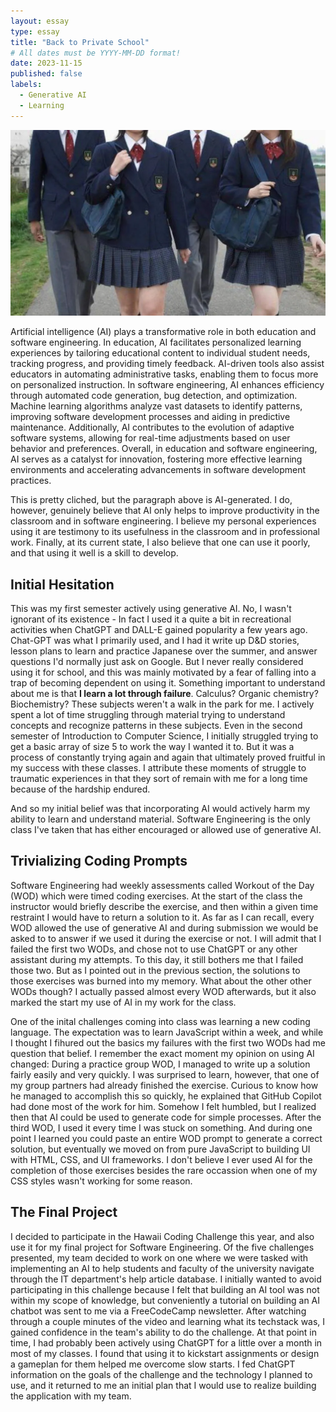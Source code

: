 ```yaml
---
layout: essay
type: essay
title: "Back to Private School"
# All dates must be YYYY-MM-DD format!
date: 2023-11-15
published: false
labels:
  - Generative AI
  - Learning
---
```


<img class="image-fluid" src="../img/going-back-to-private-school-resize.png">

Artificial intelligence (AI) plays a transformative role in both education and software engineering. In education, AI facilitates personalized learning experiences by tailoring educational content to individual student needs, tracking progress, and providing timely feedback. AI-driven tools also assist educators in automating administrative tasks, enabling them to focus more on personalized instruction. In software engineering, AI enhances efficiency through automated code generation, bug detection, and optimization. Machine learning algorithms analyze vast datasets to identify patterns, improving software development processes and aiding in predictive maintenance. Additionally, AI contributes to the evolution of adaptive software systems, allowing for real-time adjustments based on user behavior and preferences. Overall, in education and software engineering, AI serves as a catalyst for innovation, fostering more effective learning environments and accelerating advancements in software development practices.

This is pretty cliched, but the paragraph above is AI-generated. I do, however, genuinely believe that AI only helps to improve productivity in the classroom and in software engineering. I believe my personal experiences using it are testimony to its usefulness in the classroom and in professional work. Finally, at its current state, I also believe that one can use it poorly, and that using it well is a skill to develop.

## Initial Hesitation

This was my first semester actively using generative AI. No, I wasn't ignorant of its existence - In fact I used it a quite a bit in recreational activities when ChatGPT and DALL-E gained popularity a few years ago. Chat-GPT was what I primarily used, and I had it write up D&D stories, lesson plans to learn and practice Japanese over the summer, and answer questions I'd normally just ask on Google. But I never really considered using it for school, and this was mainly motivated by a fear of falling into a trap of becoming dependent on using it. Something important to understand about me is that <b>I learn a lot through failure</b>. Calculus? Organic chemistry? Biochemistry? These subjects weren't a walk in the park for me. I actively spent a lot of time struggling through material trying to understand concepts and recognize patterns in these subjects. Even in the second semester of Introduction to Computer Science, I initially struggled trying to get a basic array of size 5 to work the way I wanted it to. But it was a process of constantly trying again and again that ultimately proved fruitful in my success with these classes. I attribute these moments of struggle to traumatic experiences in that they sort of remain with me for a long time because of the hardship endured.

And so my initial belief was that incorporating AI would actively harm my ability to learn and understand material. Software Engineering is the only class I've taken that has either encouraged or allowed use of generative AI. 

## Trivializing Coding Prompts

Software Engineering had weekly assessments called Workout of the Day (WOD) which were timed coding exercises. At the start of the class the instructor would briefly describe the exercise, and then within a given time restraint I would have to return a solution to it. As far as I can recall, every WOD allowed the use of generative AI and during submission we would be asked to to answer if we used it during the exercise or not. I will admit that I failed the first two WODs, and chose not to use ChatGPT or any other assistant during my attempts. To this day, it still bothers me that I failed those two. But as I pointed out in the previous section, the solutions to those exercises was burned into my memory. What about the other other WODs though? I actually passed almost every WOD afterwards, but it also marked the start my use of AI in my work for the class.

One of the inital challenges coming into class was learning a new coding language. The expectation was to learn JavaScript within a week, and while I thought I fihured out the basics my failures with the first two WODs had me question that belief. I remember the exact moment my opinion on using AI changed: During a practice group WOD, I managed to write up a solution fairly easily and very quickly. I was surprised to learn, however, that one of my group partners had already finished the exercise. Curious to know how he managed to accomplish this so quickly, he explained that GitHub Copilot had done most of the work for him. Somehow I felt humbled, but I realized then that AI could be used to generate code for simple processes. After the third WOD, I used it every time I was stuck on something. And during one point I learned you could paste an entire WOD prompt to generate a correct solution, but eventually we moved on from pure JavaScript to building UI with HTML, CSS, and UI frameworks. I don't believe I ever used AI for the completion of those exercises besides the rare occassion when one of my CSS styles wasn't working for some reason.

## The Final Project

I decided to participate in the Hawaii Coding Challenge this year, and also use it for my final project for Software Engineering. Of the five challenges presented, my team decided to work on one where we were tasked with implementing an AI to help students and faculty of the university navigate through the IT department's help article database. I initially wanted to avoid participating in this challenge because I felt that building an AI tool was not within my scope of knowledge, but conveniently a tutorial on building an AI chatbot was sent to me via a FreeCodeCamp newsletter. After watching through a couple minutes of the video and learning what its techstack was, I gained confidence in the team's ability to do the challenge. At that point in time, I had probably been actively using ChatGPT for a little over a month in most of my classes. I found that using it to kickstart assignments or design a gameplan for them helped me overcome slow starts. I fed ChatGPT information on the goals of the challenge and the technology I planned to use, and it returned to me an initial plan that I would use to realize building the application with my team.
